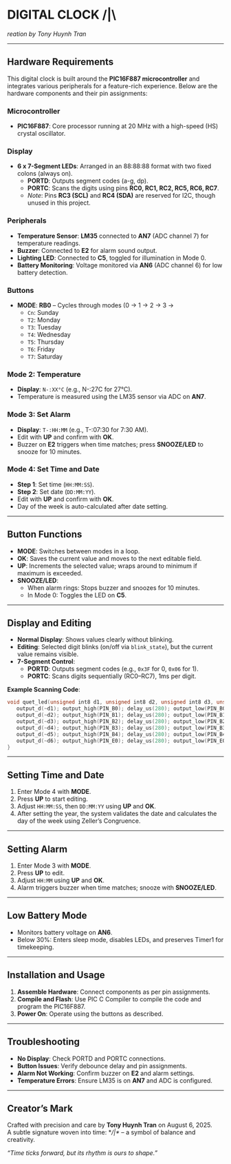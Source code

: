 # DIGITAL CLOCK /|\  
*reation by Tony Huynh Tran*

---

## Hardware Requirements  
This digital clock is built around the **PIC16F887 microcontroller** and integrates various peripherals for a feature-rich experience. Below are the hardware components and their pin assignments:  

### Microcontroller  
- **PIC16F887**: Core processor running at 20 MHz with a high-speed (HS) crystal oscillator.  

### Display  
- **6 x 7-Segment LEDs**: Arranged in an 88:88:88 format with two fixed colons (always on).  
  - **PORTD**: Outputs segment codes (a-g, dp).  
  - **PORTC**: Scans the digits using pins **RC0, RC1, RC2, RC5, RC6, RC7**.  
  - *Note*: Pins **RC3 (SCL)** and **RC4 (SDA)** are reserved for I2C, though unused in this project.  

### Peripherals  
- **Temperature Sensor**: **LM35** connected to **AN7** (ADC channel 7) for temperature readings.  
- **Buzzer**: Connected to **E2** for alarm sound output.  
- **Lighting LED**: Connected to **C5**, toggled for illumination in Mode 0.  
- **Battery Monitoring**: Voltage monitored via **AN6** (ADC channel 6) for low battery detection.  

### Buttons  
- **MODE**: **RB0** – Cycles through modes (0 → 1 → 2 → 3 →
  - `Cn`: Sunday  
  - `T2`: Monday  
  - `T3`: Tuesday  
  - `T4`: Wednesday  
  - `T5`: Thursday  
  - `T6`: Friday  
  - `T7`: Saturday  

### Mode 2: Temperature  
- **Display**: `N-:XX°C` (e.g., N-:27C for 27°C).  
- Temperature is measured using the LM35 sensor via ADC on **AN7**.  

### Mode 3: Set Alarm  
- **Display**: `T-:HH:MM` (e.g., T-:07:30 for 7:30 AM).  
- Edit with **UP** and confirm with **OK**.  
- Buzzer on **E2** triggers when time matches; press **SNOOZE/LED** to snooze for 10 minutes.  

### Mode 4: Set Time and Date  
- **Step 1**: Set time (`HH:MM:SS`).  
- **Step 2**: Set date (`DD:MM:YY`).  
- Edit with **UP** and confirm with **OK**.  
- Day of the week is auto-calculated after date setting.  

---

## Button Functions  
- **MODE**: Switches between modes in a loop.  
- **OK**: Saves the current value and moves to the next editable field.  
- **UP**: Increments the selected value; wraps around to minimum if maximum is exceeded.  
- **SNOOZE/LED**:  
  - When alarm rings: Stops buzzer and snoozes for 10 minutes.  
  - In Mode 0: Toggles the LED on **C5**.  

---

## Display and Editing  
- **Normal Display**: Shows values clearly without blinking.  
- **Editing**: Selected digit blinks (on/off via `blink_state`), but the current value remains visible.  
- **7-Segment Control**:  
  - **PORTD**: Outputs segment codes (e.g., `0x3F` for 0, `0x06` for 1).  
  - **PORTC**: Scans digits sequentially (RC0–RC7), 1ms per digit.  

**Example Scanning Code**:  
```c
void quet_led(unsigned int8 d1, unsigned int8 d2, unsigned int8 d3, unsigned int8 d4, unsigned int8 d5, unsigned int8 d6) {
   output_d(~d1); output_high(PIN_B0); delay_us(280); output_low(PIN_B0);
   output_d(~d2); output_high(PIN_B1); delay_us(280); output_low(PIN_B1);
   output_d(~d3); output_high(PIN_B2); delay_us(280); output_low(PIN_B2);
   output_d(~d4); output_high(PIN_B3); delay_us(280); output_low(PIN_B3);
   output_d(~d5); output_high(PIN_B4); delay_us(280); output_low(PIN_B4);
   output_d(~d6); output_high(PIN_E0); delay_us(280); output_low(PIN_E0);
}
```

---

## Setting Time and Date  
1. Enter Mode 4 with **MODE**.  
2. Press **UP** to start editing.  
3. Adjust `HH:MM:SS`, then `DD:MM:YY` using **UP** and **OK**.  
4. After setting the year, the system validates the date and calculates the day of the week using Zeller’s Congruence.  

---

## Setting Alarm  
1. Enter Mode 3 with **MODE**.  
2. Press **UP** to edit.  
3. Adjust `HH:MM` using **UP** and **OK**.  
4. Alarm triggers buzzer when time matches; snooze with **SNOOZE/LED**.  

---

## Low Battery Mode  
- Monitors battery voltage on **AN6**.  
- Below 30%: Enters sleep mode, disables LEDs, and preserves Timer1 for timekeeping.  

---

## Installation and Usage  
1. **Assemble Hardware**: Connect components as per pin assignments.  
2. **Compile and Flash**: Use PIC C Compiler to compile the code and program the PIC16F887.  
3. **Power On**: Operate using the buttons as described.  

---

## Troubleshooting  
- **No Display**: Check PORTD and PORTC connections.  
- **Button Issues**: Verify debounce delay and pin assignments.  
- **Alarm Not Working**: Confirm buzzer on **E2** and alarm settings.  
- **Temperature Errors**: Ensure LM35 is on **AN7** and ADC is configured.  

---

## Creator’s Mark  
Crafted with precision and care by **Tony Huynh Tran** on August 6, 2025.  
A subtle signature woven into time: **/|\** – a symbol of balance and creativity.  

*“Time ticks forward, but its rhythm is ours to shape.”*
